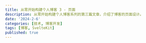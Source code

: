 ```yaml
---
title: 从零开始构建个人博客 3 - 页面
description: 从零开始构建个人博客系列的第三篇文章，介绍了博客的页面设计。
date: '2024-2-6'
categories: [技术, 博客开发]
tags: [博客, SvelteKit]
published: true
---
```

